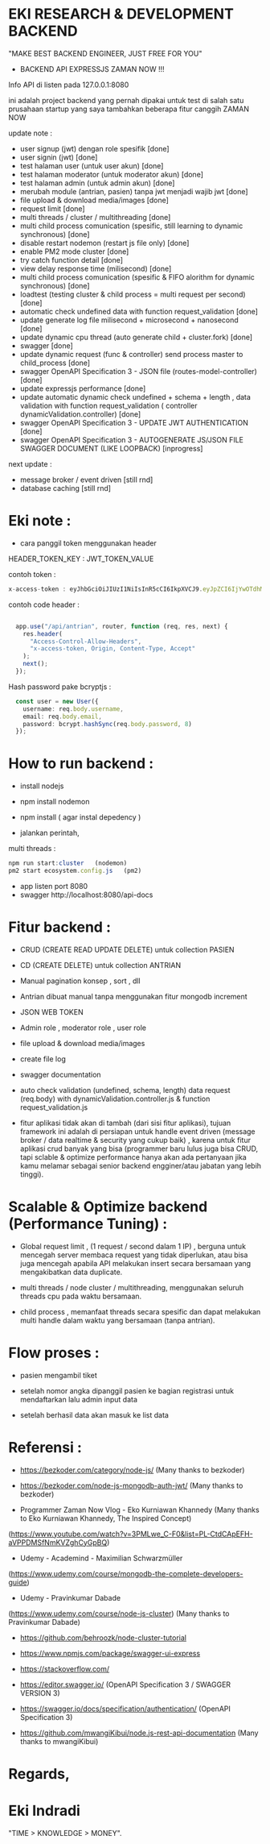 # EKI RESEARCH & DEVELOPMENT BACKEND

"MAKE BEST BACKEND ENGINEER, JUST FREE FOR YOU"


- BACKEND API EXPRESSJS ZAMAN NOW !!!


Info API di listen pada 127.0.0.1:8080  

ini adalah project backend yang pernah dipakai untuk test di salah satu prusahaan startup yang saya tambahkan beberapa fitur canggih ZAMAN NOW


update note : 
- user signup (jwt) dengan role spesifik  [done]
- user signin (jwt) [done]
- test halaman user (untuk user akun) [done]
- test halaman moderator (untuk  moderator akun)  [done]
- test halaman admin (untuk  admin akun)  [done]
- merubah module (antrian, pasien) tanpa jwt menjadi wajib jwt [done]
- file upload & download media/images  [done]
- request limit [done]
- multi threads /  cluster / multithreading [done]
- multi child process comunication (spesific, still learning to dynamic synchronous) [done]
- disable restart nodemon (restart js file only) [done]
- enable PM2 mode cluster [done]
- try catch function detail [done]
- view delay response time (milisecond) [done]
- multi child process comunication (spesific & FIFO alorithm for dynamic synchronous) [done]
- loadtest (testing cluster & child process = multi request per second) [done]
- automatic check undefined data with function request_validation [done]
- update generate log file milisecond + microsecond + nanosecond [done]
- update dynamic cpu thread (auto generate child + cluster.fork) [done]
- swagger [done]
- update dynamic request (func & controller) send process master to child_process [done]
- swagger OpenAPI Specification 3 - JSON file (routes-model-controller) [done]
- update expressjs performance [done]
- update automatic dynamic check undefined + schema + length , data validation with function request_validation ( controller dynamicValidation.controller) [done]
- swagger OpenAPI Specification 3 - UPDATE JWT AUTHENTICATION [done]
- swagger OpenAPI Specification 3 - AUTOGENERATE JS/JSON FILE SWAGGER DOCUMENT (LIKE LOOPBACK) [inprogress]

next update :
- message broker / event driven [still rnd]
- database caching [still rnd]







# Eki note :

- cara panggil token menggunakan header


HEADER_TOKEN_KEY : JWT_TOKEN_VALUE


contoh token :


```ts
x-access-token : eyJhbGciOiJIUzI1NiIsInR5cCI6IkpXVCJ9.eyJpZCI6IjYwOTdhMWJkNjNkNTZkMTM4YzJlNDljMyIsImlhdCI6MTYyMDYxNzIzNiwiZXhwIjoxNjIwNzAzNjM2fQ.9xwZ9goMZpJdBHhh3XGYDp7hUmtmGgi2DT-K5hWcsw0
```


contoh code header :

```ts

  app.use("/api/antrian", router, function (req, res, next) {
    res.header(
      "Access-Control-Allow-Headers",
      "x-access-token, Origin, Content-Type, Accept"
    );
    next();
  });

```


Hash password pake bcryptjs :

```ts
  const user = new User({
    username: req.body.username,
    email: req.body.email,
    password: bcrypt.hashSync(req.body.password, 8)
  });
```





# How to run backend :

- install nodejs

- npm install nodemon

- npm install  ( agar instal depedency )

- jalankan perintah,

multi threads :
```ts
npm run start:cluster   (nodemon)
pm2 start ecosystem.config.js   (pm2)
```

- app listen port 8080
- swagger http://localhost:8080/api-docs





# Fitur backend :

- CRUD (CREATE READ UPDATE DELETE) untuk collection PASIEN 

- CD (CREATE DELETE) untuk collection ANTRIAN

- Manual pagination konsep , sort , dll

- Antrian dibuat manual tanpa menggunakan fitur mongodb increment

- JSON WEB TOKEN

- Admin role , moderator role , user role

- file upload & download media/images

- create file log 

- swagger documentation

- auto check validation (undefined, schema, length) data request (req.body) with dynamicValidation.controller.js & function request_validation.js 
 
- fitur aplikasi tidak akan di tambah (dari sisi fitur aplikasi), tujuan framework ini adalah di persiapan untuk handle event driven (message broker / data realtime & security yang cukup baik) , karena untuk fitur aplikasi crud banyak yang bisa (programmer baru lulus juga bisa CRUD, tapi sclable & optimize performance hanya akan ada pertanyaan jika kamu melamar sebagai senior backend engginer/atau jabatan yang lebih tinggi).





# Scalable & Optimize backend (Performance Tuning) :

- Global request limit , (1 request / second dalam 1 IP) , berguna untuk mencegah server membaca request yang tidak diperlukan, atau bisa juga mencegah apabila API melakukan insert secara bersamaan yang mengakibatkan data duplicate.

- multi threads / node cluster / multithreading, menggunakan seluruh threads cpu pada waktu bersamaan.

- child process , memanfaat threads secara spesific dan dapat melakukan multi handle dalam waktu yang bersamaan (tanpa antrian).





# Flow proses :

- pasien mengambil tiket

- setelah nomor angka dipanggil pasien ke bagian registrasi untuk mendaftarkan lalu admin input data

- setelah berhasil data akan masuk ke list data





# Referensi : 

- https://bezkoder.com/category/node-js/  (Many thanks to bezkoder)

- https://bezkoder.com/node-js-mongodb-auth-jwt/  (Many thanks to bezkoder)

- Programmer Zaman Now Vlog - Eko Kurniawan Khannedy  (Many thanks to Eko Kurniawan Khannedy, The Inspired Concept)

(https://www.youtube.com/watch?v=3PMLwe_C-F0&list=PL-CtdCApEFH-aVPPDMSfNmKVZghCyGpBQ)

- Udemy - Academind - Maximilian Schwarzmüller

(https://www.udemy.com/course/mongodb-the-complete-developers-guide)

- Udemy - Pravinkumar Dabade 

(https://www.udemy.com/course/node-js-cluster) (Many thanks to Pravinkumar Dabade)

- https://github.com/behroozk/node-cluster-tutorial

- https://www.npmjs.com/package/swagger-ui-express

- https://stackoverflow.com/

- https://editor.swagger.io/ (OpenAPI Specification 3 / SWAGGER VERSION 3)

- https://swagger.io/docs/specification/authentication/ (OpenAPI Specification 3)

- https://github.com/mwangiKibui/node.js-rest-api-documentation (Many thanks to mwangiKibui)



# Regards,

# Eki Indradi
"TIME > KNOWLEDGE > MONEY".





